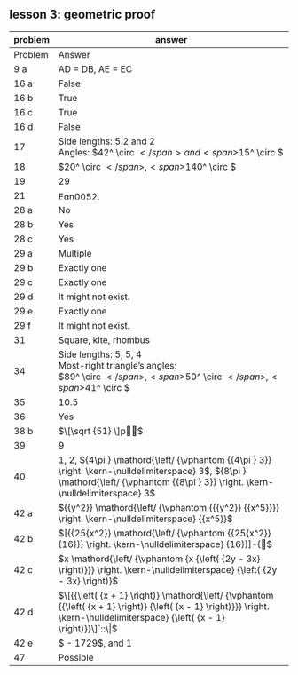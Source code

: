 
## lesson 3: geometric proof


|problem|answer|
|-------|------|
|Problem|Answer|
|9 a|AD = DB, AE = EC|
|16 a|False|
|16 b|True|
|16 c|True|
|16 d|False|
|17|Side lengths: 5.2 and 2<br>Angles: <span>$42^ \circ $</span> and <span>$15^ \circ $</span>|
|18|<span>$20^ \circ $</span>, <span>$140^ \circ $</span>|
|19|29|
|21|<img class="image" width="83" height="15" src="10-2_Answers_8-19-11-PRINT-web-images/Eqn0052.eps" alt="Eqn0052.eps">|
|28 a|No|
|28 b|Yes|
|28 c|Yes|
|29 a|Multiple|
|29 b|Exactly one|
|29 c|Exactly one|
|29 d|It might not exist.|
|29 e|Exactly one|
|29 f|It might not exist.|
|31|Square, kite, rhombus|
|34|Side lengths: 5, 5, 4<br>Most-right triangle’s angles:<br><span>$89^ \circ $</span>, <span>$50^ \circ $</span>, <span>$41^ \circ $</span>|
|35|10.5|
|36|Yes|
|38 b|<span>$\[\sqrt {51} \]p$</span>|
|39|9|
|40|1, 2, <span>${4\pi } \mathord{\left/ {\vphantom {{4\pi } 3}} \right. \kern-\nulldelimiterspace} 3$</span>, <span>${8\pi } \mathord{\left/ {\vphantom {{8\pi } 3}} \right. \kern-\nulldelimiterspace} 3$</span>|
|42 a|<span>${{y^2}} \mathord{\left/ {\vphantom {{{y^2}} {{x^5}}}} \right. \kern-\nulldelimiterspace} {{x^5}}$</span>|
|42 b|<span>$\[{{25{x^2}} \mathord{\left/ {\vphantom {{25{x^2}} {16}}} \right. \kern-\nulldelimiterspace} {16}}\]-{$</span>|
|42 c|<span>$x \mathord{\left/ {\vphantom {x {\left( {2y - 3x} \right)}}} \right. \kern-\nulldelimiterspace} {\left( {2y - 3x} \right)}$</span>|
|42 d|<span>$\[{{\left( {x + 1} \right)} \mathord{\left/ {\vphantom {{\left( {x + 1} \right)} {\left( {x - 1} \right)}}} \right. \kern-\nulldelimiterspace} {\left( {x - 1} \right)}}\]`::\\|$</span>|
|42 e|<span>$ - 1729$</span>, and 1|
|47|Possible|
